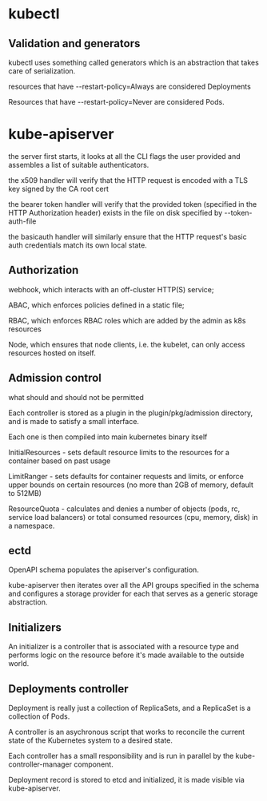 
# kubectl


## Validation and generators

kubectl uses something called generators which is an abstraction that takes care of serialization.

resources that have --restart-policy=Always are considered Deployments

Resources that have --restart-policy=Never are considered Pods. 



# kube-apiserver

 the server first starts, it looks at all the CLI flags the user provided and assembles a list of suitable authenticators.
 
 the x509 handler will verify that the HTTP request is encoded with a TLS key signed by the CA root cert
 
the bearer token handler will verify that the provided token (specified in the HTTP Authorization header) exists in the file on disk specified by --token-auth-file

the basicauth handler will similarly ensure that the HTTP request's basic auth credentials match its own local state.

## Authorization

webhook, which interacts with an off-cluster HTTP(S) service;

ABAC, which enforces policies defined in a static file;

RBAC, which enforces RBAC roles which are added by the admin as k8s resources

Node, which ensures that node clients, i.e. the kubelet, can only access resources hosted on itself.


## Admission control

what should and should not be permitted

Each controller is stored as a plugin in the plugin/pkg/admission directory, and is made to satisfy a small interface. 

Each one is then compiled into main kubernetes binary itself


InitialResources - sets default resource limits to the resources for a container based on past usage

LimitRanger - sets defaults for container requests and limits, or enforce upper bounds on certain resources (no more than 2GB of memory, default to 512MB)

ResourceQuota - calculates and denies a number of objects (pods, rc, service load balancers) or total consumed resources (cpu, memory, disk) in a namespace.


## ectd

OpenAPI schema populates the apiserver's configuration.

kube-apiserver then iterates over all the API groups specified in the schema and configures a storage provider for each that serves as a generic storage abstraction.



## Initializers

An initializer is a controller that is associated with a resource type and performs logic on the resource before it's made available to the outside world. 




## Deployments controller

Deployment is really just a collection of ReplicaSets, and a ReplicaSet is a collection of Pods.

A controller is an asychronous script that works to reconcile the current state of the Kubernetes system to a desired state. 

Each controller has a small responsibility and is run in parallel by the kube-controller-manager component.

 Deployment record is stored to etcd and initialized, it is made visible via kube-apiserver. 
